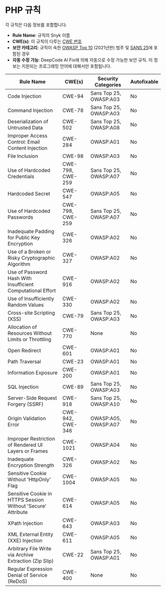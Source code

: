 # PHP 규칙

각 규칙은 다음 정보를 포함합니다.

- **Rule Name**: 규칙의 Snyk 이름
- **CWE(s)**: 이 규칙이 다루는 [CWE 번호](https://cwe.mitre.org/)
- **보안 카테고리**: 규칙이 속한 [OWASP Top 10](https://owasp.org/Top10/) (2021년판) 범주 및 [SANS 25](https://www.sans.org/top25-software-errors/)에 포함된 경우
- **자동 수정 가능**: DeepCode AI Fix에 의해 자동으로 수정 가능한 보안 규칙. 이 정보는 지원되는 프로그래밍 언어에 대해서만 포함됩니다.

| Rule Name                                                    | CWE(s)           | Security Categories    | Autofixable |
| ------------------------------------------------------------ | ---------------- | ---------------------- | ----------- |
| Code Injection                                               | CWE-94           | Sans Top 25, OWASP:A03 | No          |
| Command Injection                                            | CWE-78           | Sans Top 25, OWASP:A03 | No          |
| Deserialization of Untrusted Data                            | CWE-502          | Sans Top 25, OWASP:A08 | No          |
| Improper Access Control: Email Content Injection             | CWE-284          | OWASP:A01              | No          |
| File Inclusion                                               | CWE-98           | OWASP:A03              | No          |
| Use of Hardcoded Credentials                                 | CWE-798, CWE-259 | Sans Top 25, OWASP:A07 | No          |
| Hardcoded Secret                                             | CWE-547          | OWASP:A05              | No          |
| Use of Hardcoded Passwords                                   | CWE-798, CWE-259 | Sans Top 25, OWASP:A07 | No          |
| Inadequate Padding for Public Key Encryption                 | CWE-326          | OWASP:A02              | No          |
| Use of a Broken or Risky Cryptographic Algorithm             | CWE-327          | OWASP:A02              | No          |
| Use of Password Hash With Insufficient Computational Effort  | CWE-916          | OWASP:A02              | No          |
| Use of Insufficiently Random Values                          | CWE-330          | OWASP:A02              | No          |
| Cross-site Scripting (XSS)                                   | CWE-79           | Sans Top 25, OWASP:A03 | No          |
| Allocation of Resources Without Limits or Throttling         | CWE-770          | None                   | No          |
| Open Redirect                                                | CWE-601          | OWASP:A01              | No          |
| Path Traversal                                               | CWE-23           | OWASP:A01              | No          |
| Information Exposure                                         | CWE-200          | OWASP:A01              | No          |
| SQL Injection                                                | CWE-89           | Sans Top 25, OWASP:A03 | No          |
| Server-Side Request Forgery (SSRF)                           | CWE-918          | Sans Top 25, OWASP:A10 | No          |
| Origin Validation Error                                      | CWE-942, CWE-346 | OWASP:A05, OWASP:A07   | No          |
| Improper Restriction of Rendered UI Layers or Frames         | CWE-1021         | OWASP:A04              | No          |
| Inadequate Encryption Strength                               | CWE-326          | OWASP:A02              | No          |
| Sensitive Cookie Without 'HttpOnly' Flag                     | CWE-1004         | OWASP:A05              | No          |
| Sensitive Cookie in HTTPS Session Without 'Secure' Attribute | CWE-614          | OWASP:A05              | No          |
| XPath Injection                                              | CWE-643          | OWASP:A03              | No          |
| XML External Entity (XXE) Injection                          | CWE-611          | OWASP:A05              | No          |
| Arbitrary File Write via Archive Extraction (Zip Slip)       | CWE-22           | Sans Top 25, OWASP:A01 | No          |
| Regular Expression Denial of Service (ReDoS)                 | CWE-400          | None                   | No          |
